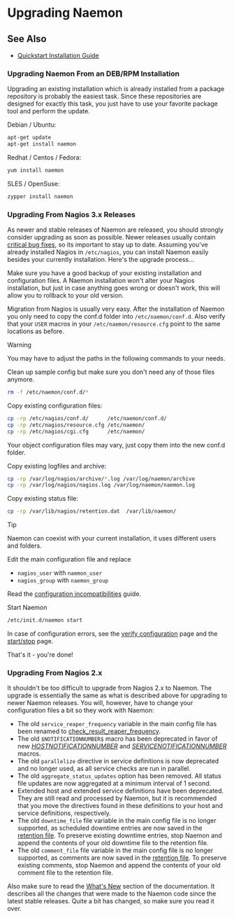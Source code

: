# Upgrading Naemon

## See Also
- [Quickstart Installation Guide](quickstart)


### Upgrading Naemon From an DEB/RPM Installation

Upgrading an existing installation which is already installed from a package repository is
probably the easiest task. Since these repositories are designed for exactly this task, you
just have to use your favorite package tool and perform the update.

Debian / Ubuntu:

```bash
apt-get update
apt-get install naemon
```

Redhat / Centos / Fedora:

```bash
yum install naemon
```

SLES / OpenSuse:

```bash
zypper install naemon
```


### Upgrading From Nagios 3.x Releases

As newer and stable releases of Naemon are released, you should strongly consider upgrading as soon as possible.
Newer releases usually contain [critical bug fixes](whatsnew#known-issues), so its important to stay up to date.
Assuming you've already installed Nagios in `/etc/nagios`, you can install Naemon easily besides your currently installation.
Here's the upgrade process...

Make sure you have a good backup of your existing installation and configuration files.
A Naemon installation won't alter your Nagios installation, but just in case
anything goes wrong or doesn't work, this will allow you to rollback to your old version.

Migration from Nagios is usually very easy. After the installation of Naemon
you only need to copy the conf.d folder into `/etc/naemon/conf.d`. Also verify
that your `USER` macros in your `/etc/naemon/resource.cfg` point to the same locations
as before.

> [!WARNING]
> You may have to adjust the paths in the following commands to your needs.

Clean up sample config but make sure you don't need any of those files anymore.

```bash
rm -f /etc/naemon/conf.d/*
```

Copy existing configuration files:

```bash
cp -rp /etc/nagios/conf.d/      /etc/naemon/conf.d/
cp -rp /etc/nagios/resource.cfg /etc/naemon/
cp -rp /etc/nagios/cgi.cfg      /etc/naemon/
```

Your object configuration files may vary, just copy them into the new conf.d folder.

Copy existing logfiles and archive:

```bash
cp -rp /var/log/nagios/archive/*.log /var/log/naemon/archive
cp -rp /var/log/nagios/nagios.log /var/log/naemon/naemon.log
```

Copy existing status file:

```bash
cp -rp /var/lib/nagios/retention.dat  /var/lib/naemon/
```

> [!TIP]
> Naemon can coexist with your current installation, it uses different users and folders.

Edit the main configuration file and replace

 - `nagios_user` with `naemon_user`
 - `nagios_group` with `naemon_group`


Read the [configuration incompatibilities](/documentation/usersguide/config-incompat3to4) guide.

Start Naemon

```bash
/etc/init.d/naemon start
```

In case of configuration errors, see the [verify configuration](verifyconfig)
page and the [start/stop](startstop) page.

That's it - you're done!




### Upgrading From Nagios 2.x

It shouldn't be too difficult to upgrade from Nagios 2.x to Naemon.
The upgrade is essentially the same as what is described above for upgrading to newer Naemon releases.
You will, however, have to change your configuration files a bit so they work with Naemon:


 - The old `service_reaper_frequency` variable in the main config file has been renamed to
    [check_result_reaper_frequency](configmain#check_result_reaper_frequency).
 - The old `$NOTIFICATIONNUMBER$` macro has been deprecated in favor of new
    [$HOSTNOTIFICATIONNUMBER$](macrolist#hostnotificationnumber) and
    [$SERVICENOTIFICATIONNUMBER$](macrolist#servicenotificationnumber) macros.
 - The old `parallelize` directive in service definitions is now deprecated and no
    longer used, as all service checks are run in parallel.
 - The old `aggregate_status_updates` option has been removed. All status file updates are
    now aggregated at a minimum interval of 1 second.
 - Extended host and extended service definitions have been deprecated. They are still read and
    processed by Naemon, but it is recommended that you move the directives found in these definitions
    to your host and service definitions, respectively.
 - The old `downtime_file` file variable in the main config file is no longer supported, as
    scheduled downtime entries are now saved in the [retention file](configmain#state_retention_file).
    To preserve existing downtime entries, stop Naemon and append the contents of your old downtime
    file to the retention file.
 - The old `comment_file` file variable in the main config file is no longer supported, as
    comments are now saved in the [retention file](configmain#state_retention_file).
    To preserve existing comments, stop Naemon and append the contents of your old comment file to the retention file.


Also make sure to read the [What's New](whatsnew) section of the documentation.
It describes all the changes that were made to the Naemon code since the latest stable releases.
Quite a bit has changed, so make sure you read it over.
